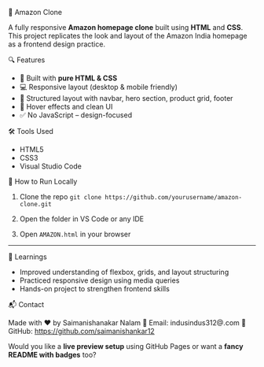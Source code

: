 🛒 Amazon Clone

A fully responsive **Amazon homepage clone** built using **HTML** and **CSS**. This project replicates the look and layout of the Amazon India homepage as a frontend design practice.

🔍 Features

* 🧱 Built with **pure HTML & CSS**
* 💻 Responsive layout (desktop & mobile friendly)
* 🧭 Structured layout with navbar, hero section, product grid, footer
* 🎨 Hover effects and clean UI
* ✅ No JavaScript – design-focused


 🛠️ Tools Used

* HTML5
* CSS3
* Visual Studio Code



 🚀 How to Run Locally

1. Clone the repo
   `git clone https://github.com/yourusername/amazon-clone.git`

2. Open the folder in VS Code or any IDE

3. Open `AMAZON.html` in your browser

---

 📌 Learnings

* Improved understanding of flexbox, grids, and layout structuring
* Practiced responsive design using media queries
* Hands-on project to strengthen frontend skills


 📬 Contact

Made with ❤️ by Saimanishanakar Nalam
📧 Email: indusindus312@.com
🔗 GitHub: https://github.com/saimanishankar12

Would you like a **live preview setup** using GitHub Pages or want a **fancy README with badges** too?
